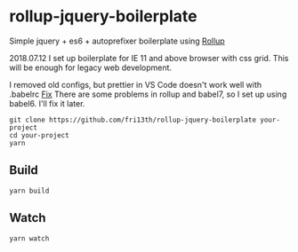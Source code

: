 # rollup-jquery-boilerplate

Simple jquery + es6 + autoprefixer boilerplate using [Rollup](https://github.com/rollup/rollup)

2018.07.12
I set up boilerplate for IE 11 and above browser with css grid.
This will be enough for legacy web development.

I removed old configs, but prettier in VS Code doesn't work well with .babelrc [Fix](https://github.com/prettier/prettier/issues/4636)
There are some problems in rollup and babel7, so I set up using babel6. I'll fix it later.

```
git clone https://github.com/fri13th/rollup-jquery-boilerplate your-project
cd your-project
yarn
```

## Build

```
yarn build
```

## Watch

```
yarn watch
```
